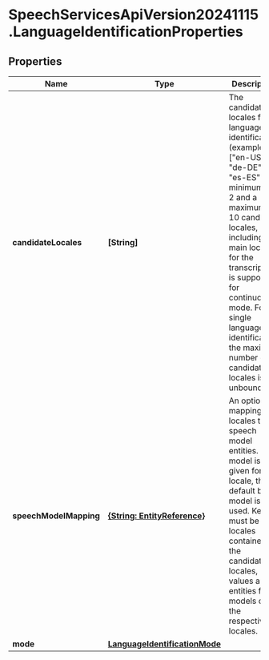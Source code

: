 # SpeechServicesApiVersion20241115.LanguageIdentificationProperties

## Properties
Name | Type | Description | Notes
------------ | ------------- | ------------- | -------------
**candidateLocales** | **[String]** | The candidate locales for language identification (example [\"en-US\", \"de-DE\", \"es-ES\"]). A minimum of 2 and a maximum of 10 candidate locales, including the main locale for the transcription, is supported for continuous mode. For single language identification, the maximum number of candidate locales is unbounded. | 
**speechModelMapping** | [**{String: EntityReference}**](EntityReference.md) | An optional mapping of locales to speech model entities. If no model is given for a locale, the default base model is used. Keys must be locales contained in the candidate locales, values are entities for models of the respective locales. | [optional] 
**mode** | [**LanguageIdentificationMode**](LanguageIdentificationMode.md) |  | [optional] 


